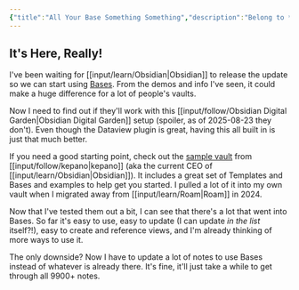 ```yaml
---
{"title":"All Your Base Something Something","description":"Belong to *someone* probably","date":"2025-08-18","tags":["obsidian","PKM"],"dg-publish":true,"created":"2025-08-18 17:06:18","updated":"2025-08-23T14:01:48-04:00","permalink":"/output/write/2025/all-your-base-something-something/","dgPassFrontmatter":true,"noteIcon":"3"}
---
```


## It's Here, Really!

I've been waiting for [[input/learn/Obsidian\|Obsidian]] to release the update so we can start using [Bases](https://help.obsidian.md/bases). From the demos and info I've seen, it could make a huge difference for a lot of people's vaults.

Now I need to find out if they'll work with this [[input/follow/Obsidian Digital Garden\|Obsidian Digital Garden]] setup (spoiler, as of 2025-08-23 they don't). Even though the Dataview plugin is great, having this all built in is just that much better.

If you need a good starting point, check out the [sample vault](https://stephango.com/vault) from [[input/follow/kepano\|kepano]] (aka the current CEO of [[input/learn/Obsidian\|Obsidian]]). It includes a great set of Templates and Bases and examples to help get you started. I pulled a lot of it into my own vault when I migrated away from [[input/learn/Roam\|Roam]] in 2024.

Now that I've tested them out a bit, I can see that there's a lot that went into Bases. So far it's easy to use, easy to update (I can update _in the list_ itself?!), easy to create and reference views, and I'm already thinking of more ways to use it.

The only downside? Now I have to update a lot of notes to use Bases instead of whatever is already there. It's fine, it'll just take a while to get through all 9900+ notes.
